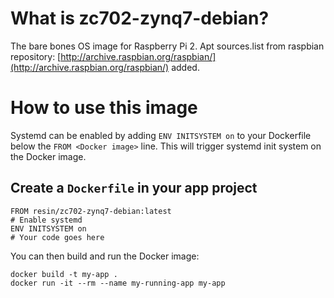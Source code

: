 # What is zc702-zynq7-debian?

The bare bones OS image for Raspberry Pi 2. Apt sources.list from raspbian repository: [http://archive.raspbian.org/raspbian/](http://archive.raspbian.org/raspbian/) added.

# How to use this image

Systemd can be enabled by adding `ENV INITSYSTEM on` to your Dockerfile below the `FROM <Docker image>` line. This will trigger systemd init system on the Docker image.

## Create a `Dockerfile` in your app project

	FROM resin/zc702-zynq7-debian:latest
	# Enable systemd
	ENV INITSYSTEM on
	# Your code goes here

You can then build and run the Docker image:

	docker build -t my-app .
	docker run -it --rm --name my-running-app my-app
